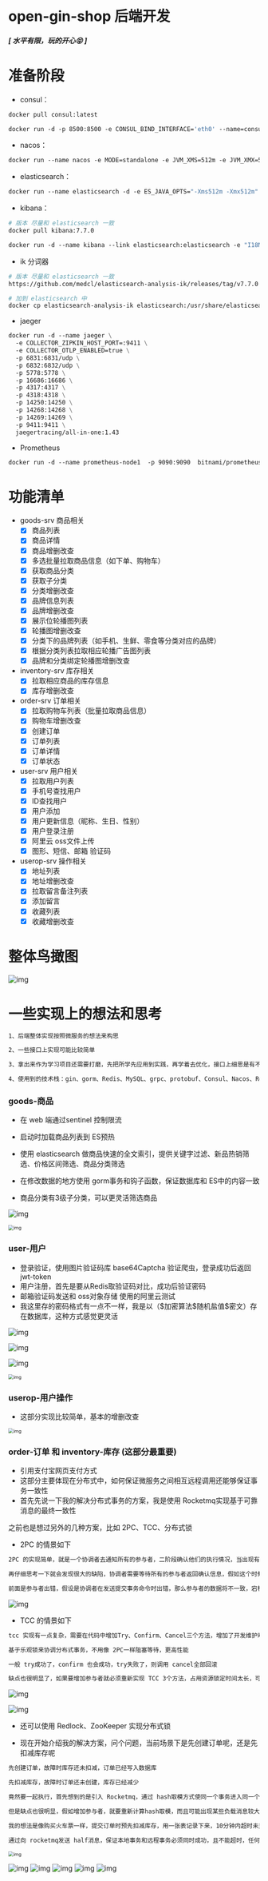 # open-gin-shop 后端开发

##### [ 水平有限，玩的开心😝 ]

# 准备阶段

- consul：

~~~dockerfile
docker pull consul:latest

docker run -d -p 8500:8500 -e CONSUL_BIND_INTERFACE='eth0' --name=consul consul agent -server -bootstrap -ui -client='0.0.0.0'
~~~

- nacos：

~~~dockerfile
docker run --name nacos -e MODE=standalone -e JVM_XMS=512m -e JVM_XMX=512m -e JVM_XMN=256m -p 8848:8848 -d nacos/nacos-server:latest
~~~

- elasticsearch：

~~~dockerfile
docker run --name elasticsearch -d -e ES_JAVA_OPTS="-Xms512m -Xmx512m" -e "discovery.type=single-node" -p 9200:9200 -p 9300:9300 elasticsearch:7.7.0
~~~

- kibana：

~~~dockerfile
# 版本 尽量和 elasticsearch 一致
docker pull kibana:7.7.0

docker run -d --name kibana --link elasticsearch:elasticsearch -e "I18N_LOCALE=zh-CN" -p 5601:5601 kibana:7.7.0
~~~

- ik 分词器

~~~dockerfile
# 版本 尽量和 elasticsearch 一致
https://github.com/medcl/elasticsearch-analysis-ik/releases/tag/v7.7.0

# 加到 elasticsearch 中
docker cp elasticsearch-analysis-ik elasticsearch:/usr/share/elasticsearch/plugins
~~~

- jaeger

~~~dockerfile
docker run -d --name jaeger \
  -e COLLECTOR_ZIPKIN_HOST_PORT=:9411 \
  -e COLLECTOR_OTLP_ENABLED=true \
  -p 6831:6831/udp \
  -p 6832:6832/udp \
  -p 5778:5778 \
  -p 16686:16686 \
  -p 4317:4317 \
  -p 4318:4318 \
  -p 14250:14250 \
  -p 14268:14268 \
  -p 14269:14269 \
  -p 9411:9411 \
  jaegertracing/all-in-one:1.43
~~~

- Prometheus

~~~dockerfile
docker run -d --name prometheus-node1  -p 9090:9090  bitnami/prometheus:latest
~~~

# 功能清单

- goods-srv 商品相关
    - [x] 商品列表
    - [x] 商品详情
    - [x] 商品增删改查
    - [x] 多选批量拉取商品信息（如下单、购物车）
    - [x] 获取商品分类
    - [x] 获取子分类
    - [x] 分类增删改查
    - [x] 品牌信息列表
    - [x] 品牌增删改查
    - [x] 展示位轮播图列表
    - [x] 轮播图增删改查
    - [x] 分类下的品牌列表（如手机、生鲜、零食等分类对应的品牌）
    - [x] 根据分类列表拉取相应轮播广告图列表
    - [x] 品牌和分类绑定轮播图增删改查
- inventory-srv 库存相关
    - [x] 拉取相应商品的库存信息
    - [x] 库存增删改查
- order-srv 订单相关
    - [x] 拉取购物车列表（批量拉取商品信息）
    - [x] 购物车增删改查
    - [x] 创建订单
    - [x] 订单列表
    - [x] 订单详情
    - [x] 订单状态
- user-srv 用户相关
    - [x] 拉取用户列表
    - [x] 手机号查找用户
    - [x] ID查找用户
    - [x] 用户添加
    - [x] 用户更新信息（昵称、生日、性别）
    - [x] 用户登录注册
    - [x] 阿里云 oss文件上传
    - [x] 图形、短信、邮箱 验证码
- userop-srv 操作相关
    - [x] 地址列表
    - [x] 地址增删改查
    - [x] 拉取留言备注列表
    - [x] 添加留言
    - [x] 收藏列表
    - [x] 收藏增删改查

# 整体鸟撖图

![img](img/img.png)

# 一些实现上的想法和思考

~~~dockerfile
1、后端整体实现按照微服务的想法来构思

2、一些接口上实现可能比较简单

3、拿出来作为学习项目还需要打磨，先把所学先应用到实践，再学着去优化，接口上细思是有不足的 [滑稽😝]

4、使用到的技术栈：gin、gorm、Redis、MySQL、grpc、protobuf、Consul、Nacos、Rocketmq、elasticsearch、jaeger、Prometheus、sentinel
~~~

### goods-商品

- 在 web 端通过sentinel 控制限流

- 启动时加载商品列表到 ES预热

- 使用 elasticsearch 做商品快速的全文索引，提供关键字过滤、新品热销筛选、价格区间筛选、商品分类筛选

- 在修改数据的地方使用 gorm事务和钩子函数，保证数据库和 ES中的内容一致

- 商品分类有3级子分类，可以更灵活筛选商品

![img](img/img_2.png)

<img src="img/img_1.png" alt="img" style="zoom: 65%;" />

### user-用户

- 登录验证，使用图片验证码库 base64Captcha 验证爬虫，登录成功后返回 jwt-token
- 用户注册，首先是要从Redis取验证码对比，成功后验证密码
- 邮箱验证码发送和 oss对象存储 使用的阿里云测试
- 我这里存的密码格式有一点不一样，我是以（\$加密算法$随机盐值\$密文）存在数据库，这种方式感觉更灵活

![img](img/img_3.png)

![img](img/img_4.png)

![img](img/img_5.png)

<img src="img/img_6.png" alt="img" style="zoom: 65%;" />

### userop-用户操作

- 这部分实现比较简单，基本的增删改查

<img src="img/img_7.png" alt="img" style="zoom: 65%;" />

### order-订单 和 inventory-库存 (这部分最重要)

- 引用支付宝网页支付方式
- 这部分主要体现在分布式中，如何保证微服务之间相互远程调用还能够保证事务一致性
- 首先先说一下我的解决分布式事务的方案，我是使用 Rocketmq实现基于可靠消息的最终一致性

之前也是想过另外的几种方案，比如 2PC、TCC、分布式锁

- 2PC 的情景如下

~~~dockerfile
2PC 的实现简单，就是一个协调者去通知所有的参与者，二阶段确认他们的执行情况，当出现有执行失败的，协调者就会通知所有的参与者回滚这次操作

再仔细思考一下就会发现很大的缺陷，协调者需要等待所有的参与者返回确认信息，假如这个时候出现某个节点网路延迟或直接宕机，迟迟接收不到确认将持续阻塞

前面是参与者出错，假设是协调者在发送提交事务命令时出错，那么参与者的数据将不一致，宕机那整个事务无法处理
~~~

![img](img/img_8.png)

- TCC 的情景如下

~~~dockerfile
tcc 实现有一点复杂，需要在代码中增加Try、Confirm、Cancel三个方法，增加了开发维护难度

基于乐观锁来协调分布式事务，不用像 2PC一样阻塞等待，更高性能

一般 try成功了，confirm 也会成功，try失败了，则调用 cancel全部回滚

缺点也很明显了，如果要增加参与者就必须重新实现 TCC 3个方法，占用资源锁定时间太长，可能死锁，参与者串行执行，无法处理多个参与者的事务
~~~

![img](img/img_9.png)

![img](img/img_10.png)

- 还可以使用 Redlock、ZooKeeper 实现分布式锁

- 现在开始介绍我的解决方案，问个问题，当前场景下是先创建订单呢，还是先扣减库存呢

~~~dockerfile
先创建订单，故障时库存还未扣减，订单已经写入数据库

先扣减库存，故障时订单还未创建，库存已经减少

竟然要一起执行，首先想到的是引入 Rocketmq，通过 hash取模方式使同一个事务进入同一个队列，这个方法异步执行好像还行

但是缺点也很明显，假如增加参与者，就要重新计算hash取模，而且可能出现某些负载消息较大，有序性也不能保证
~~~

~~~dockerfile
我的想法是像购买火车票一样，提交订单时预先扣减库存，用一张表记录下来，10分钟内超时未支付、支付失败或者取消订单，都需要自动归还扣减给库存

通过向 rocketmq发送 half消息，保证本地事务和远程事务必须同时成功，且不能超时，任何一方失败都会执行提交 half rollback消息，保证了最终的一致性
~~~

<img src="img/img_11.png" alt="img" style="zoom: 65%;" />

![img](img/img_12.png)
![img](img/img_13.png)
![img](img/img_14.png)
![img](img/img_15.png)
![img](img/img_16.png)
